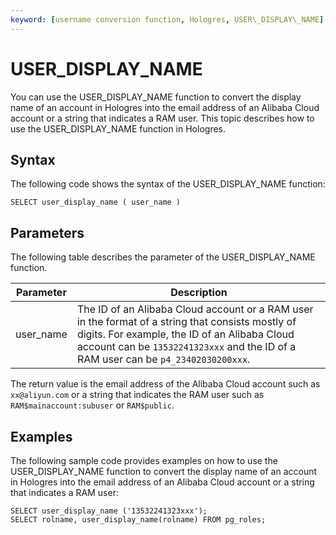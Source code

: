 ```yaml
---
keyword: [username conversion function, Hologres, USER\_DISPLAY\_NAME]
---
```


# USER\_DISPLAY\_NAME

You can use the USER\_DISPLAY\_NAME function to convert the display name of an account in Hologres into the email address of an Alibaba Cloud account or a string that indicates a RAM user. This topic describes how to use the USER\_DISPLAY\_NAME function in Hologres.

## Syntax

The following code shows the syntax of the USER\_DISPLAY\_NAME function:

```
SELECT user_display_name ( user_name )
```

## Parameters

The following table describes the parameter of the USER\_DISPLAY\_NAME function.

|Parameter|Description|
|---------|-----------|
|user\_name|The ID of an Alibaba Cloud account or a RAM user in the format of a string that consists mostly of digits. For example, the ID of an Alibaba Cloud account can be `13532241323xxx` and the ID of a RAM user can be `p4_23402030200xxx`.|

The return value is the email address of the Alibaba Cloud account such as `xx@aliyun.com` or a string that indicates the RAM user such as `RAM$mainaccount:subuser` or `RAM$public`.

## Examples

The following sample code provides examples on how to use the USER\_DISPLAY\_NAME function to convert the display name of an account in Hologres into the email address of an Alibaba Cloud account or a string that indicates a RAM user:

```
SELECT user_display_name ('13532241323xxx');
SELECT rolname, user_display_name(rolname) FROM pg_roles;
```

